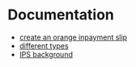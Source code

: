 # Documentation

* [create an orange inpayment slip](create.md)
* [different types](types.md)
* [IPS background](background.md)



